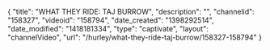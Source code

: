 {
    "title": "WHAT THEY RIDE: TAJ BURROW",
    "description": "",
    "channelid": "158327",
    "videoid": "158794",
    "date_created": "1398292514",
    "date_modified": "1418181334",
    "type": "captivate",
    "layout": "channelVideo",
    "url": "\/hurley\/what-they-ride-taj-burrow\/158327-158794"
}